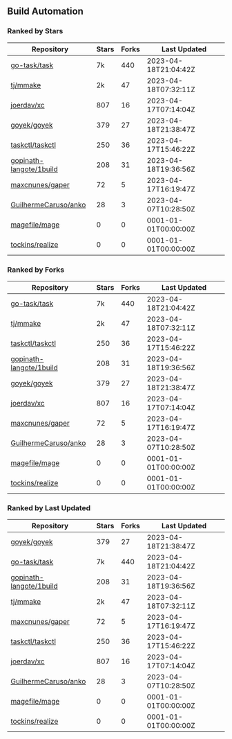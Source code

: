 ## Build Automation

### Ranked by Stars

| Repository | Stars | Forks | Last Updated |
|------------|-------|-------|--------------|
| [go-task/task](https://github.com/go-task/task) | 7k | 440 | 2023-04-18T21:04:42Z |
| [tj/mmake](https://github.com/tj/mmake) | 2k | 47 | 2023-04-18T07:32:11Z |
| [joerdav/xc](https://github.com/joerdav/xc) | 807 | 16 | 2023-04-17T07:14:04Z |
| [goyek/goyek](https://github.com/goyek/goyek) | 379 | 27 | 2023-04-18T21:38:47Z |
| [taskctl/taskctl](https://github.com/taskctl/taskctl) | 250 | 36 | 2023-04-17T15:46:22Z |
| [gopinath-langote/1build](https://github.com/gopinath-langote/1build) | 208 | 31 | 2023-04-18T19:36:56Z |
| [maxcnunes/gaper](https://github.com/maxcnunes/gaper) | 72 | 5 | 2023-04-17T16:19:47Z |
| [GuilhermeCaruso/anko](https://github.com/GuilhermeCaruso/anko) | 28 | 3 | 2023-04-07T10:28:50Z |
| [magefile/mage](https://github.com/magefile/mage) | 0 | 0 | 0001-01-01T00:00:00Z |
| [tockins/realize](https://github.com/tockins/realize) | 0 | 0 | 0001-01-01T00:00:00Z |

### Ranked by Forks

| Repository | Stars | Forks | Last Updated |
|------------|-------|-------|--------------|
| [go-task/task](https://github.com/go-task/task) | 7k | 440 | 2023-04-18T21:04:42Z |
| [tj/mmake](https://github.com/tj/mmake) | 2k | 47 | 2023-04-18T07:32:11Z |
| [taskctl/taskctl](https://github.com/taskctl/taskctl) | 250 | 36 | 2023-04-17T15:46:22Z |
| [gopinath-langote/1build](https://github.com/gopinath-langote/1build) | 208 | 31 | 2023-04-18T19:36:56Z |
| [goyek/goyek](https://github.com/goyek/goyek) | 379 | 27 | 2023-04-18T21:38:47Z |
| [joerdav/xc](https://github.com/joerdav/xc) | 807 | 16 | 2023-04-17T07:14:04Z |
| [maxcnunes/gaper](https://github.com/maxcnunes/gaper) | 72 | 5 | 2023-04-17T16:19:47Z |
| [GuilhermeCaruso/anko](https://github.com/GuilhermeCaruso/anko) | 28 | 3 | 2023-04-07T10:28:50Z |
| [magefile/mage](https://github.com/magefile/mage) | 0 | 0 | 0001-01-01T00:00:00Z |
| [tockins/realize](https://github.com/tockins/realize) | 0 | 0 | 0001-01-01T00:00:00Z |

### Ranked by Last Updated

| Repository | Stars | Forks | Last Updated |
|------------|-------|-------|--------------|
| [goyek/goyek](https://github.com/goyek/goyek) | 379 | 27 | 2023-04-18T21:38:47Z |
| [go-task/task](https://github.com/go-task/task) | 7k | 440 | 2023-04-18T21:04:42Z |
| [gopinath-langote/1build](https://github.com/gopinath-langote/1build) | 208 | 31 | 2023-04-18T19:36:56Z |
| [tj/mmake](https://github.com/tj/mmake) | 2k | 47 | 2023-04-18T07:32:11Z |
| [maxcnunes/gaper](https://github.com/maxcnunes/gaper) | 72 | 5 | 2023-04-17T16:19:47Z |
| [taskctl/taskctl](https://github.com/taskctl/taskctl) | 250 | 36 | 2023-04-17T15:46:22Z |
| [joerdav/xc](https://github.com/joerdav/xc) | 807 | 16 | 2023-04-17T07:14:04Z |
| [GuilhermeCaruso/anko](https://github.com/GuilhermeCaruso/anko) | 28 | 3 | 2023-04-07T10:28:50Z |
| [magefile/mage](https://github.com/magefile/mage) | 0 | 0 | 0001-01-01T00:00:00Z |
| [tockins/realize](https://github.com/tockins/realize) | 0 | 0 | 0001-01-01T00:00:00Z |

